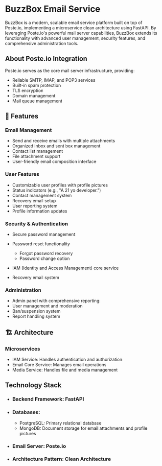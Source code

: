 # BuzzBox Email Service
BuzzBox is a modern, scalable email service platform built on top of Poste.io, implementing a microservice clean architecture using FastAPI. By leveraging Poste.io's powerful mail server capabilities, BuzzBox extends its functionality with advanced user management, security features, and comprehensive administration tools.

## About Poste.io Integration
Poste.io serves as the core mail server infrastructure, providing:

- Reliable SMTP, IMAP, and POP3 services
- Built-in spam protection
- TLS encryption
- Domain management
- Mail queue management

## 🌟 Features
### Email Management
- Send and receive emails with multiple attachments
- Organized inbox and sent box management
- Contact list management
- File attachment support
- User-friendly email composition interface

### User Features
- Customizable user profiles with profile pictures
- Status indicators (e.g., "A 21 yo developer.")
- Contact management system
- Recovery email setup
- User reporting system
- Profile information updates  

### Security & Authentication
- Secure password management

- Password reset functionality
     - Forgot password recovery
     - Password change option


- IAM (Identity and Access Management) core service
- Recovery email system
### Administration

- Admin panel with comprehensive reporting
- User management and moderation
- Ban/suspension system
- Report handling system

## 🏗️ Architecture
### Microservices
- IAM Service: Handles authentication and authorization
- Email Core Service: Manages email operations
- Media Service: Handles file and media management

## Technology Stack
- ### Backend Framework: FastAPI
- ### Databases:
     - PostgreSQL: Primary relational database
     - MongoDB: Document storage for email attachments and profile pictures
- ### Email Server: Poste.io
- ### Architecture Pattern: Clean Architecture
